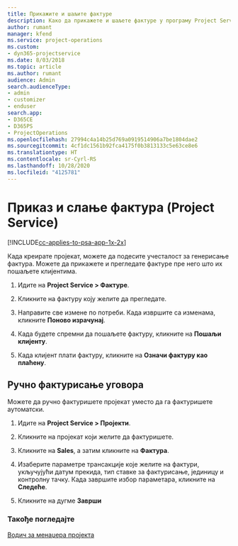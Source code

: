```yaml
---
title: Прикажите и шаљите фактуре
description: Како да прикажете и шаљете фактуре у програму Project Service
author: rumant
manager: kfend
ms.service: project-operations
ms.custom:
- dyn365-projectservice
ms.date: 8/03/2018
ms.topic: article
ms.author: rumant
audience: Admin
search.audienceType:
- admin
- customizer
- enduser
search.app:
- D365CE
- D365PS
- ProjectOperations
ms.openlocfilehash: 27994c4a14b25d769a0919514906a7be1804dae2
ms.sourcegitcommit: 4cf1dc1561b92fca4175f0b3813133c5e63ce8e6
ms.translationtype: HT
ms.contentlocale: sr-Cyrl-RS
ms.lasthandoff: 10/28/2020
ms.locfileid: "4125781"
---
```

# <a name="view-and-send-invoices-project-service"></a>Приказ и слање фактура (Project Service)

[!INCLUDE[cc-applies-to-psa-app-1x-2x](../includes/cc-applies-to-psa-app-1x-2x.md)]

Када креирате пројекат, можете да подесите учесталост за генерисање фактура. Можете да прикажете и прегледате фактуре пре него што их пошаљете клијентима.  
  
1.  Идите на **Project Service > Фактуре**.  
  
2.  Кликните на фактуру коју желите да прегледате.  
  
3.  Направите све измене по потреби. Када извршите са изменама, кликните **Поново израчунај**.  
  
4.  Када будете спремни да пошаљете фактуру, кликните на **Пошаљи клијенту**.  
  
5.  Када клијент плати фактуру, кликните на **Означи фактуру као плаћену**.  
  
## <a name="manually-invoice-a-contract"></a>Ручно фактурисање уговора  
 Можете да ручно фактуришете пројекат уместо да га фактуришете аутоматски.  
  
1.  Идите на **Project Service > Пројекти**.  
  
2.  Кликните на пројекат који желите да фактуришете.  
  
3.  Кликните на **Sales**, а затим кликните на **Фактура**.  
  
4.  Изаберите параметре трансакције које желите на фактури, укључујући датум прекида, тип ставке за фактурисање, јединицу и контролну тачку. Када завршите избор параметара, кликните на **Следеће**.  
  
5.  Кликните на дугме **Заврши**  
  
### <a name="see-also"></a>Такође погледајте  
 [Водич за менаџера пројекта](../psa/project-manager-guide.md)
